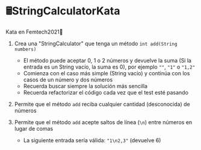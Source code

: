 # 🖩StringCalculatorKata
Kata en Femtech2021🥋

1. Crea una "StringCalculator" que tenga un método `int add(String numbers)`
    - El método puede aceptar 0, 1 o 2 números y devuelve la suma (Si la entrada es un String vacío, la suma es 0), por ejemplo `""`, `"1"` o `"1,2"`
    - Comienza con el caso más simple (String vacío) y continúa con los casos de un número y dos números
    - Recuerda buscar siempre la solución más sencilla
    - Recuerda refactorizar el código cada vez que el test esté pasando

2. Permite que el método `add` reciba cualquier cantidad (desconocida) de números
3. Permite que el método `add` acepte saltos de línea (`\n`) entre números en lugar de comas
    - La siguiente entrada sería válida: `"1\n2,3"` (devuelve 6)

